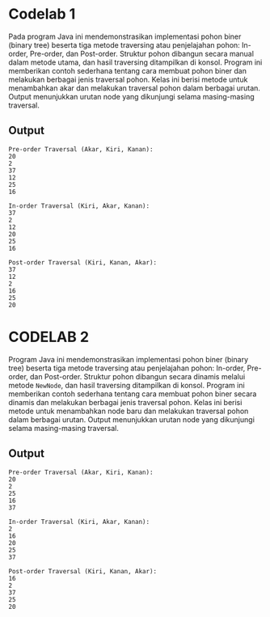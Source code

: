 # Codelab 1
Pada program Java ini mendemonstrasikan implementasi pohon biner (binary tree) beserta tiga metode traversing atau penjelajahan pohon: In-order, Pre-order, dan Post-order. Struktur pohon dibangun secara manual dalam metode utama, dan hasil traversing ditampilkan di konsol.
Program ini memberikan contoh sederhana tentang cara membuat pohon biner dan melakukan berbagai jenis traversal pohon. Kelas ini berisi metode untuk menambahkan akar dan melakukan traversal pohon dalam berbagai urutan. Output menunjukkan urutan node yang dikunjungi selama masing-masing traversal.

## Output

```
Pre-order Traversal (Akar, Kiri, Kanan):  
20 
2 
37 
12 
25 
16 

In-order Traversal (Kiri, Akar, Kanan):
37 
2 
12 
20 
25 
16 

Post-order Traversal (Kiri, Kanan, Akar): 
37 
12 
2 
16 
25 
20 
```

# CODELAB 2
Program Java ini mendemonstrasikan implementasi pohon biner (binary tree) beserta tiga metode traversing atau penjelajahan pohon: In-order, Pre-order, dan Post-order. Struktur pohon dibangun secara dinamis melalui metode `NewNode`, dan hasil traversing ditampilkan di konsol.
Program ini memberikan contoh sederhana tentang cara membuat pohon biner secara dinamis dan melakukan berbagai jenis traversal pohon. Kelas ini berisi metode untuk menambahkan node baru dan melakukan traversal pohon dalam berbagai urutan. Output menunjukkan urutan node yang dikunjungi selama masing-masing traversal.

## Output

```
Pre-order Traversal (Akar, Kiri, Kanan):  
20 
2 
25 
16 
37 

In-order Traversal (Kiri, Akar, Kanan):
2 
16 
20 
25 
37

Post-order Traversal (Kiri, Kanan, Akar): 
16 
2 
37 
25 
20
```
